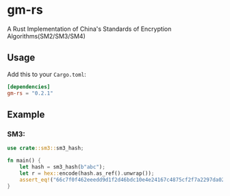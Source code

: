 # gm-rs
A Rust Implementation of China's Standards of Encryption Algorithms(SM2/SM3/SM4)

## Usage

Add this to your `Cargo.toml`:

```toml
[dependencies]
gm-rs = "0.2.1"
```

## Example

### SM3:

```rust
use crate::sm3::sm3_hash;

fn main() {
    let hash = sm3_hash(b"abc");
    let r = hex::encode(hash.as_ref().unwrap());
    assert_eq!("66c7f0f462eeedd9d1f2d46bdc10e4e24167c4875cf2f7a2297da02b8f4ba8e0", r);
}

```
